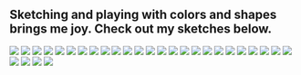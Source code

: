 
## Sketching and playing with colors and shapes brings me joy. Check out my sketches below. ##

<img class="profile-picture" src="sketches/sketch1.jpg">

<img class="profile-picture" src="sketches/sketch3.jpg">

<img class="profile-picture" src="sketches/sketch4.jpg">

<img class="profile-picture" src="sketches/sketch9.jpg">

<img class="profile-picture" src="sketches/sketch10.jpg">

<img class="profile-picture" src="sketches/sketch12.jpg">

<img class="profile-picture" src="sketches/sketch14.jpg">

<img class="profile-picture" src="sketches/sketch15.jpg">

<img class="profile-picture" src="sketches/sketch18.jpg">

<img class="profile-picture" src="sketches/sketch19.jpg">

<img class="profile-picture" src="sketches/sketch20.jpg">

<img class="profile-picture" src="sketches/sketch21.jpg">

<img class="profile-picture" src="sketches/sketch22.jpg">

<img class="profile-picture" src="sketches/sketch24.jpg">

<img class="profile-picture" src="sketches/sketch25.jpg">

<img class="profile-picture" src="sketches/sketch26.jpg">

<img class="profile-picture" src="sketches/sketch27.jpg">

<img class="profile-picture" src="sketches/sketch28.jpg">

<img class="profile-picture" src="sketches/sketch30.jpg">

<img class="profile-picture" src="sketches/sketch31.jpg">

<img class="profile-picture" src="sketches/sketch32.jpg">

<img class="profile-picture" src="sketches/sketch33.jpg">

<img class="profile-picture" src="sketches/sketch34.jpg">

<img class="profile-picture" src="sketches/sketch35.jpg">

<img class="profile-picture" src="sketches/sketch36.jpg">

<img class="profile-picture" src="sketches/sketch37.jpg">

<img class="profile-picture" src="sketches/sketch38.jpg">

<img class="profile-picture" src="sketches/sketch39.jpg">

<img class="profile-picture" src="sketches/sketch40.jpg">





